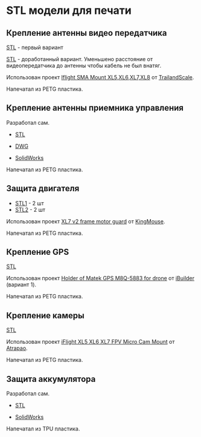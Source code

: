 # STL модели для печати

## Крепление антенны видео передатчика

[STL](3d/iflight-sma-mount.stl) - первый вариант

[STL](3d/iflight-sma-mount_new.stl) - доработанный вариант. Уменьшено расстояние от видеопередатчика до антенны чтобы кабель не был внатяг.

Использован проект [Iflight SMA Mount XL5,XL6,XL7,XL8](https://www.thingiverse.com/thing:3726536) от [TrailandScale](https://www.thingiverse.com/trailandscale/designs).

Напечатал из PETG пластика.

## Крепление антенны приемника управления

Разработал сам. 

- [STL](3d/fpv_tbs_mount.stl)

- [DWG](3d/fpv_tbs_mount.dwg)

- [SolidWorks](3d/fpv_tbs_mount.sldprt)

Напечатал из PETG пластика.

## Защита двигателя

- [STL1](3d/left_motor_guard.stl) - 2 шт
- [STL2](3d/right_motor_guard.stl) - 2 шт

Использован проект [XL7 v2 frame motor guard](https://www.thingiverse.com/thing:4860244) от [KingMouse](https://www.thingiverse.com/kingmouse/designs).

Напечатал из PETG пластика.

##  Крепление GPS

[STL](3d/gps_shark.stl)

Использован проект [Holder of Matek GPS M8Q-5883 for drone](https://www.thingiverse.com/thing:5235280) от [iBuilder](https://www.thingiverse.com/ibuilder/designs) (вариант 1).

Напечатал из PETG пластика.

##  Крепление камеры

[STL](3d/soporte_micro_xl7.stl)

Использован проект [iFlight XL5 XL6 XL7 FPV Micro Cam Mount](https://www.thingiverse.com/thing:2844896) от [Atrapao](https://www.thingiverse.com/atrapao/designs).

Напечатал из PETG пластика.

## Защита аккумулятора

Разработал сам.

- [STL](3d/accum_protector.stl)

- [SolidWorks](3d/accum_protector.sldprt)

Напечатал из TPU пластика.
